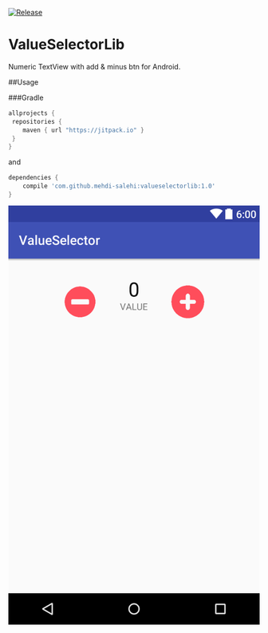 [![Release](https://jitpack.io/v/User/Repo.svg)](https://jitpack.io/#User/Repo)
# ValueSelectorLib

Numeric TextView with add & minus btn for Android.

##Usage

###Gradle

```gradle
allprojects {
 repositories {   
    maven { url "https://jitpack.io" }
 }
}
```
and
```gradle
dependencies {
    compile 'com.github.mehdi-salehi:valueselectorlib:1.0'
}
```
![Screenshots](https://github.com/mehdi-salehi/ValueSelectorLib/blob/master/ScreenShot/layout-2016-09-05-121416.png)
